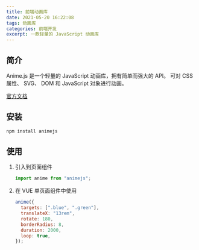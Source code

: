 ```yaml
---
title: 前端动画库
date: 2021-05-20 16:22:08
tags: 动画库
categories: 前端开发
excerpt: 一款轻量的 JavaScript 动画库
---
```


## 简介

Anime.js 是一个轻量的 JavaScript 动画库，拥有简单而强大的 API。 可对 CSS 属性、 SVG、 DOM 和 JavaScript 对象进行动画。

[官方文档](https://www.animejs.cn/)

## 安装

```bash
npm install animejs
```

## 使用

1.  引入到页面组件

    ```js
    import anime from "animejs";
    ```

2.  在 VUE 单页面组件中使用

    ```js
    anime({
      targets: [".blue", ".green"],
      translateX: "13rem",
      rotate: 180,
      borderRadius: 8,
      duration: 2000,
      loop: true,
    });
    ```

